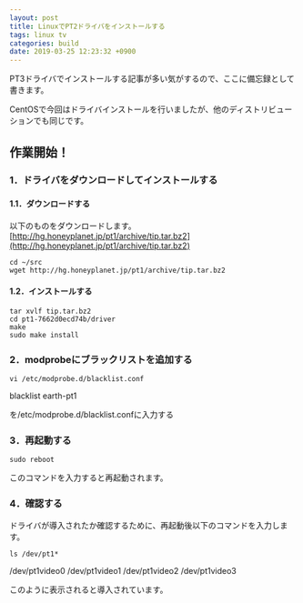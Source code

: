 ```yaml
---
layout: post
title: LinuxでPT2ドライバをインストールする
tags: linux tv
categories: build
date: 2019-03-25 12:23:32 +0900
---
```


PT3ドライバでインストールする記事が多い気がするので、ここに備忘録として書きます。

CentOSで今回はドライバインストールを行いましたが、他のディストリビューションでも同じです。

作業開始！
-----

### 1．ドライバをダウンロードしてインストールする

#### 1.1．ダウンロードする

以下のものをダウンロードします。  
[http://hg.honeyplanet.jp/pt1/archive/tip.tar.bz2](http://hg.honeyplanet.jp/pt1/archive/tip.tar.bz2)  

    cd ~/src
    wget http://hg.honeyplanet.jp/pt1/archive/tip.tar.bz2

#### 1.2．インストールする

    tar xvlf tip.tar.bz2
    cd pt1-7662d0ecd74b/driver
    make
    sudo make install

### 2．modprobeにブラックリストを追加する

    vi /etc/modprobe.d/blacklist.conf

blacklist earth-pt1

を/etc/modprobe.d/blacklist.confに入力する

### 3．再起動する

    sudo reboot

このコマンドを入力すると再起動されます。

### 4．確認する

ドライバが導入されたか確認するために、再起動後以下のコマンドを入力します。

    ls /dev/pt1*

/dev/pt1video0 /dev/pt1video1 /dev/pt1video2 /dev/pt1video3

このように表示されると導入されています。
